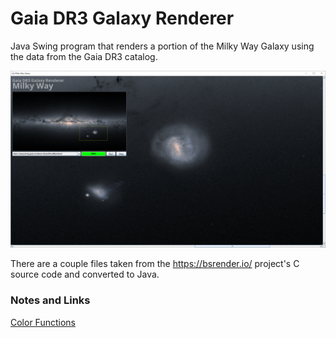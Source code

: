 # Gaia DR3 Galaxy Renderer

Java Swing program that renders a portion of the Milky Way Galaxy using the data from the Gaia DR3 catalog.

![Example image after render](./contrib/gaia-screenshot1.png)

There are a couple files taken from the https://bsrender.io/ project's C source code and converted to Java.

### Notes and Links

[Color Functions](https://www.mathworks.com/help/images/referencelist.html?type=function&category=color&s_tid=CRUX_topnav)
